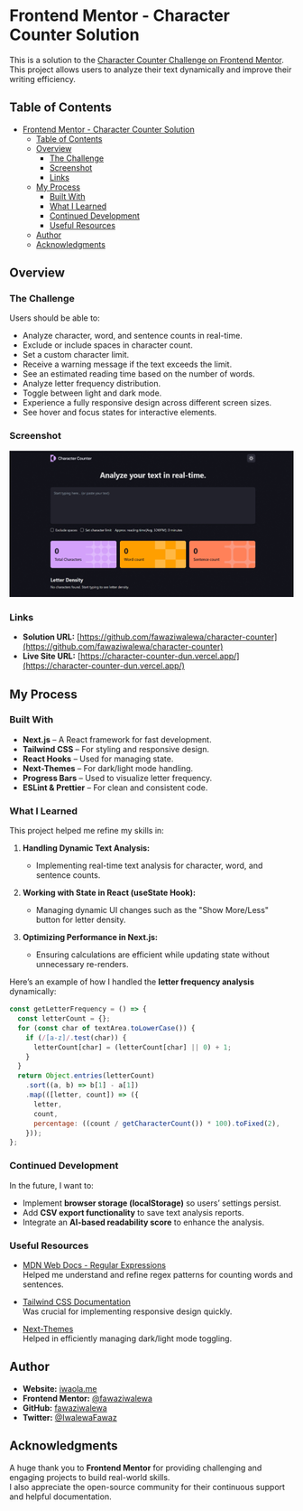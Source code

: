 # Frontend Mentor - Character Counter Solution

This is a solution to the [Character Counter Challenge on Frontend Mentor](https://www.frontendmentor.io/challenges/character-counter-znSgeWs_i6). This project allows users to analyze their text dynamically and improve their writing efficiency.

## Table of Contents

- [Frontend Mentor - Character Counter Solution](#frontend-mentor---character-counter-solution)
  - [Table of Contents](#table-of-contents)
  - [Overview](#overview)
    - [The Challenge](#the-challenge)
    - [Screenshot](#screenshot)
    - [Links](#links)
  - [My Process](#my-process)
    - [Built With](#built-with)
    - [What I Learned](#what-i-learned)
    - [Continued Development](#continued-development)
    - [Useful Resources](#useful-resources)
  - [Author](#author)
  - [Acknowledgments](#acknowledgments)

## Overview

### The Challenge

Users should be able to:

- Analyze character, word, and sentence counts in real-time.
- Exclude or include spaces in character count.
- Set a custom character limit.
- Receive a warning message if the text exceeds the limit.
- See an estimated reading time based on the number of words.
- Analyze letter frequency distribution.
- Toggle between light and dark mode.
- Experience a fully responsive design across different screen sizes.
- See hover and focus states for interactive elements.

### Screenshot

![Character Counter Preview](/public/images/screenshot.png)

### Links

- **Solution URL:** [https://github.com/fawaziwalewa/character-counter](https://github.com/fawaziwalewa/character-counter)
- **Live Site URL:** [https://character-counter-dun.vercel.app/](https://character-counter-dun.vercel.app/)

## My Process

### Built With

- **Next.js** – A React framework for fast development.
- **Tailwind CSS** – For styling and responsive design.
- **React Hooks** – Used for managing state.
- **Next-Themes** – For dark/light mode handling.
- **Progress Bars** – Used to visualize letter frequency.
- **ESLint & Prettier** – For clean and consistent code.

### What I Learned

This project helped me refine my skills in:

1. **Handling Dynamic Text Analysis:**  
   - Implementing real-time text analysis for character, word, and sentence counts.

2. **Working with State in React (useState Hook):**  
   - Managing dynamic UI changes such as the "Show More/Less" button for letter density.

3. **Optimizing Performance in Next.js:**  
   - Ensuring calculations are efficient while updating state without unnecessary re-renders.

Here’s an example of how I handled the **letter frequency analysis** dynamically:

```js
const getLetterFrequency = () => {
  const letterCount = {};
  for (const char of textArea.toLowerCase()) {
    if (/[a-z]/.test(char)) {
      letterCount[char] = (letterCount[char] || 0) + 1;
    }
  }
  return Object.entries(letterCount)
    .sort((a, b) => b[1] - a[1])
    .map(([letter, count]) => ({
      letter,
      count,
      percentage: ((count / getCharacterCount()) * 100).toFixed(2),
    }));
};
```

### Continued Development

In the future, I want to:

- Implement **browser storage (localStorage)** so users’ settings persist.
- Add **CSV export functionality** to save text analysis reports.
- Integrate an **AI-based readability score** to enhance the analysis.

### Useful Resources

- [MDN Web Docs - Regular Expressions](https://developer.mozilla.org/en-US/docs/Web/JavaScript/Guide/Regular_Expressions)  
  Helped me understand and refine regex patterns for counting words and sentences.

- [Tailwind CSS Documentation](https://tailwindcss.com/docs)  
  Was crucial for implementing responsive design quickly.

- [Next-Themes](https://www.npmjs.com/package/next-themes)  
  Helped in efficiently managing dark/light mode toggling.

## Author

- **Website:** [iwaola.me](https://iwaola.me)
- **Frontend Mentor:** [@fawaziwalewa](https://www.frontendmentor.io/profile/fawaziwalewa)
- **GitHub:** [fawaziwalewa](https://github.com/fawaziwalewa)
- **Twitter:** [@IwalewaFawaz](https://twitter.com/IwalewaFawaz)

## Acknowledgments

A huge thank you to **Frontend Mentor** for providing challenging and engaging projects to build real-world skills.  
I also appreciate the open-source community for their continuous support and helpful documentation.
